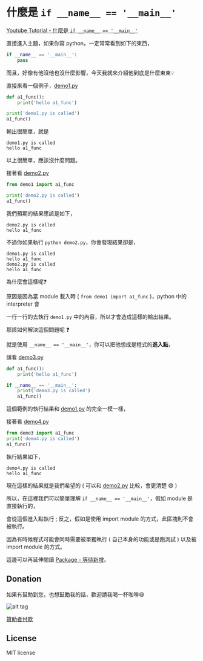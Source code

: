 # 什麼是 `if __name__ == '__main__'`

[Youtube Tutorial - 什麼是 `if __name__ == '__main__'`](xxx)

直接進入主題，如果你寫 python，一定常常看到如下的東西，

```python
if __name__ == '__main__':
    pass
```

而且，好像有他沒他也沒什麼影響，今天我就來介紹他到底是什麼東東:bulb:

直接來看一個例子，[demo1.py](demo1.py)

```python
def a1_func():
    print('hello a1_func')

print('demo1.py is called')
a1_func()
```

輸出很簡單，就是

```text
demo1.py is called
hello a1_func
```

以上很簡單，應該沒什麼問題。

接著看 [demo2.py](demo2.py)

```python
from demo1 import a1_func

print('demo2.py is called')
a1_func()
```

我們預期的結果應該是如下，

```text
demo2.py is called
hello a1_func
```

不過你如果執行 `python demo2.py`，你會發現結果卻是，

```text
demo1.py is called
hello a1_func
demo2.py is called
hello a1_func
```

為什麼會這樣呢:question:

原因是因為當 module 載入時 ( `from demo1 import a1_func` )，python 中的 interpreter 會

一行一行的去執行 `demo1.py` 中的內容，所以才會造成這樣的輸出結果。

那該如何解決這個問題呢 :question:

就是使用 `__name__ == '__main__'`，你可以把他想成是程式的**進入點**，

請看 [demo3.py](demo3.py)

```python
def a1_func():
    print('hello a1_func')

if __name__ == '__main__':
    print('demo3.py is called')
    a1_func()
```

這個範例的執行結果和 [demo1.py](demo1.py) 的完全一模一樣，

接著看 [demo4.py](demo4.py)

```python
from demo3 import a1_func
print('demo4.py is called')
a1_func()
```

執行結果如下，

```text
demo4.py is called
hello a1_func
```

現在這樣的結果就是我們希望的 ( 可以和 [demo2.py](demo2.py) 比較，會更清楚 :smile: )

所以，在這裡我們可以簡單理解 `if __name__ == '__main__'`，假如 module 是直接執行的，

會從這個進入點執行 ; 反之，假如是使用 import module 的方式，此區塊則不會被執行。

因為有時候程式可能會同時需要被單獨執行 ( 自己本身的功能或是跑測試 ) 以及被 import module 的方式。

這邊可以再延伸閱讀 [Package - 等待新增](xxx)。

## Donation

如果有幫助到您，也想鼓勵我的話，歡迎請我喝一杯咖啡:laughing:

![alt tag](https://i.imgur.com/LRct9xa.png)

[贊助者付款](https://payment.opay.tw/Broadcaster/Donate/9E47FDEF85ABE383A0F5FC6A218606F8)

## License

MIT license
